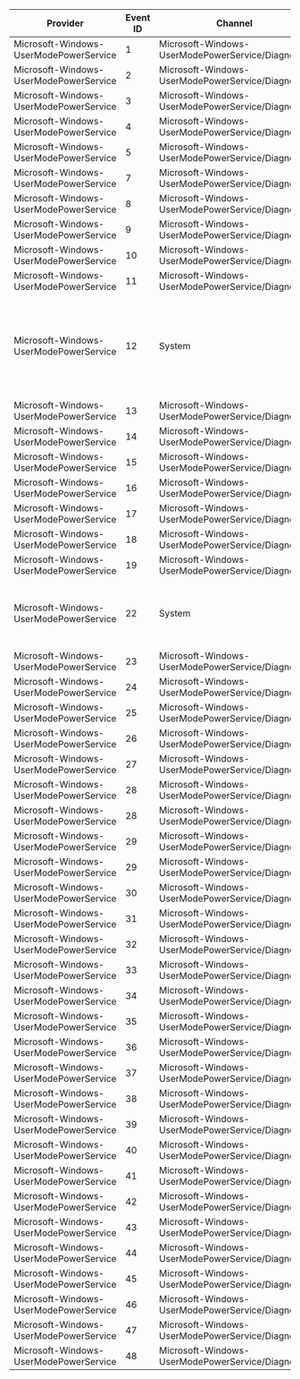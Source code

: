 Provider                                |  Event ID  |  Channel                                            |  Message
----------------------------------------|------------|-----------------------------------------------------|-------------------------------------------------------------------------------------------------------------
Microsoft-Windows-UserModePowerService  |  1         |  Microsoft-Windows-UserModePowerService/Diagnostic  |
Microsoft-Windows-UserModePowerService  |  2         |  Microsoft-Windows-UserModePowerService/Diagnostic  |
Microsoft-Windows-UserModePowerService  |  3         |  Microsoft-Windows-UserModePowerService/Diagnostic  |
Microsoft-Windows-UserModePowerService  |  4         |  Microsoft-Windows-UserModePowerService/Diagnostic  |
Microsoft-Windows-UserModePowerService  |  5         |  Microsoft-Windows-UserModePowerService/Diagnostic  |
Microsoft-Windows-UserModePowerService  |  7         |  Microsoft-Windows-UserModePowerService/Diagnostic  |
Microsoft-Windows-UserModePowerService  |  8         |  Microsoft-Windows-UserModePowerService/Diagnostic  |
Microsoft-Windows-UserModePowerService  |  9         |  Microsoft-Windows-UserModePowerService/Diagnostic  |
Microsoft-Windows-UserModePowerService  |  10        |  Microsoft-Windows-UserModePowerService/Diagnostic  |
Microsoft-Windows-UserModePowerService  |  11        |  Microsoft-Windows-UserModePowerService/Diagnostic  |
Microsoft-Windows-UserModePowerService  |  12        |  System                                             |  Process {ProcessPath} (process ID:{ProcessPid}) reset policy scheme from {OldSchemeGuid} to {NewSchemeGuid}
Microsoft-Windows-UserModePowerService  |  13        |  Microsoft-Windows-UserModePowerService/Diagnostic  |
Microsoft-Windows-UserModePowerService  |  14        |  Microsoft-Windows-UserModePowerService/Diagnostic  |
Microsoft-Windows-UserModePowerService  |  15        |  Microsoft-Windows-UserModePowerService/Diagnostic  |
Microsoft-Windows-UserModePowerService  |  16        |  Microsoft-Windows-UserModePowerService/Diagnostic  |
Microsoft-Windows-UserModePowerService  |  17        |  Microsoft-Windows-UserModePowerService/Diagnostic  |
Microsoft-Windows-UserModePowerService  |  18        |  Microsoft-Windows-UserModePowerService/Diagnostic  |
Microsoft-Windows-UserModePowerService  |  19        |  Microsoft-Windows-UserModePowerService/Diagnostic  |
Microsoft-Windows-UserModePowerService  |  22        |  System                                             |  Reapply power settings upon completion of the provisioning engine's turn {Turn}
Microsoft-Windows-UserModePowerService  |  23        |  Microsoft-Windows-UserModePowerService/Diagnostic  |
Microsoft-Windows-UserModePowerService  |  24        |  Microsoft-Windows-UserModePowerService/Diagnostic  |
Microsoft-Windows-UserModePowerService  |  25        |  Microsoft-Windows-UserModePowerService/Diagnostic  |
Microsoft-Windows-UserModePowerService  |  26        |  Microsoft-Windows-UserModePowerService/Diagnostic  |
Microsoft-Windows-UserModePowerService  |  27        |  Microsoft-Windows-UserModePowerService/Diagnostic  |
Microsoft-Windows-UserModePowerService  |  28        |  Microsoft-Windows-UserModePowerService/Diagnostic  |
Microsoft-Windows-UserModePowerService  |  28        |  Microsoft-Windows-UserModePowerService/Diagnostic  |
Microsoft-Windows-UserModePowerService  |  29        |  Microsoft-Windows-UserModePowerService/Diagnostic  |
Microsoft-Windows-UserModePowerService  |  29        |  Microsoft-Windows-UserModePowerService/Diagnostic  |
Microsoft-Windows-UserModePowerService  |  30        |  Microsoft-Windows-UserModePowerService/Diagnostic  |
Microsoft-Windows-UserModePowerService  |  31        |  Microsoft-Windows-UserModePowerService/Diagnostic  |
Microsoft-Windows-UserModePowerService  |  32        |  Microsoft-Windows-UserModePowerService/Diagnostic  |
Microsoft-Windows-UserModePowerService  |  33        |  Microsoft-Windows-UserModePowerService/Diagnostic  |
Microsoft-Windows-UserModePowerService  |  34        |  Microsoft-Windows-UserModePowerService/Diagnostic  |
Microsoft-Windows-UserModePowerService  |  35        |  Microsoft-Windows-UserModePowerService/Diagnostic  |
Microsoft-Windows-UserModePowerService  |  36        |  Microsoft-Windows-UserModePowerService/Diagnostic  |
Microsoft-Windows-UserModePowerService  |  37        |  Microsoft-Windows-UserModePowerService/Diagnostic  |
Microsoft-Windows-UserModePowerService  |  38        |  Microsoft-Windows-UserModePowerService/Diagnostic  |
Microsoft-Windows-UserModePowerService  |  39        |  Microsoft-Windows-UserModePowerService/Diagnostic  |
Microsoft-Windows-UserModePowerService  |  40        |  Microsoft-Windows-UserModePowerService/Diagnostic  |
Microsoft-Windows-UserModePowerService  |  41        |  Microsoft-Windows-UserModePowerService/Diagnostic  |
Microsoft-Windows-UserModePowerService  |  42        |  Microsoft-Windows-UserModePowerService/Diagnostic  |
Microsoft-Windows-UserModePowerService  |  43        |  Microsoft-Windows-UserModePowerService/Diagnostic  |
Microsoft-Windows-UserModePowerService  |  44        |  Microsoft-Windows-UserModePowerService/Diagnostic  |
Microsoft-Windows-UserModePowerService  |  45        |  Microsoft-Windows-UserModePowerService/Diagnostic  |
Microsoft-Windows-UserModePowerService  |  46        |  Microsoft-Windows-UserModePowerService/Diagnostic  |
Microsoft-Windows-UserModePowerService  |  47        |  Microsoft-Windows-UserModePowerService/Diagnostic  |
Microsoft-Windows-UserModePowerService  |  48        |  Microsoft-Windows-UserModePowerService/Diagnostic  |